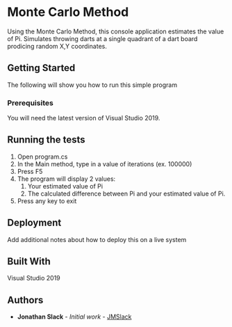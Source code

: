 # Monte Carlo Method

Using the Monte Carlo Method, this console application estimates the value of Pi. Simulates throwing darts at a single quadrant of a 
dart board prodicing random X,Y coordinates.

## Getting Started

The following will show you how to run this simple program


### Prerequisites

You will need the latest version of Visual Studio 2019.


## Running the tests


1. Open program.cs
2. In the Main method, type in a value of iterations (ex. 100000)
3. Press F5
4. The program will display 2 values:
	1. Your estimated value of Pi
	2. The calculated difference between Pi and your estimated value of Pi.
5. Press any key to exit 




## Deployment

Add additional notes about how to deploy this on a live system

## Built With

Visual Studio 2019


## Authors

* **Jonathan Slack** - *Initial work* - [JMSlack](https://github.com/JMSlack)



